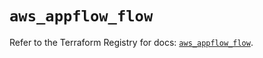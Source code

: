 # `aws_appflow_flow`

Refer to the Terraform Registry for docs: [`aws_appflow_flow`](https://registry.terraform.io/providers/hashicorp/aws/5.57.0/docs/resources/appflow_flow).
